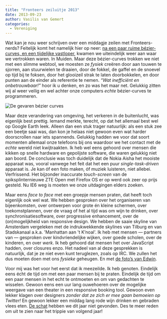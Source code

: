 ```yaml
---
title: "Fronteers zeiluitje 2013"
date: 2013-09-23
author: Vasilis van Gemert
categories: 
  - Vereniging
---
```

Wat kan je nou weer schrijven over een middagje zeilen met Fronteers-nerds? Feitelijk komt het namelijk hier op neer: [na een paar ruime bézier-curves, en een tijdelijke vastloper](https://mapsengine.google.com/map/viewer?mid=zr5DYH-X-oKg.kMAX99Ddbwp4), kwamen we uiteindelijk weer aan waar we vertrokken waren. In Muiden. Maar deze bézier-curves trokken we niet met een slimme webtool, we moesten ze *fysiek* creëren door aan touwen te sjorren, aan stuurwielen te draaien, door de fokkel, de gaffel en de snoevel op tijd bij te foksen, door het glooizeil strak te laten doorbokkelen, en door punten aan de einder als referentie te nemen. *“Wat inefficiënt en onbetrouwbaar!”* hoor ik u denken, en zo was het maar net. Gelukkig zitten wij al weer veilig en wel achter onze computers *echte* bézier-curves te programmeren.

![De gevaren bézier curves](https://fronteers.nl/_img/2013/bezier.png)

Maar deze verandering van omgeving, het verkeren in de buitenlucht, was eigenlijk best prettig. Iemand merkte, terecht, op dat het allemaal best wel op Google Earth leek. Alleen dan een stuk trager natuurlijk: als een stuk zee een beetje saai was, dan kon je helaas niet gewoon even wat harder doorscrollen naar iets spannends. Gelukkig hadden we voor dat soort momenten allemaal onze telefoons bij ons waardoor we het contact met de *echte* wereld niet kwijtraakten. Ik heb wel eens gehoord over mensen die kikken op snelle hardware en gepolijste software, die waren gelukkig niet aan boord. De conclusie was toch duidelijk dat de Nokia Aisha het mooiste apparaat was, vooral vanwege het feit dat het een puur *single-task-driven* apparaat is. Je kan óf een foto maken, óf muziek luisteren, niet allebei. Verfrissend. Het bijzonder inaccurate *touch-screen* van de spiksplinternieuwe ZTE Open met Firefox OS er op werd ook zeer op prijs gesteld. Nu IE6 weg is moeten we onze uitdagingen elders zoeken.

Maar eens *face to face* met een groepje mensen praten, dat heeft toch eigenlijk ook wel wat. We hebben gesproken over het organiseren van bijeenkomsten, over ontwerpen voor grote én kleine schermen, over toekomstplannen, over de vraag of het al tijd was om wijn te drinken, over synchronisatiesoftware, over progressive enhancement, over de (on)mogelijkheid van responsive design. We hebben de saaie skyline van Amsterdam vergeleken met de indrukwekkende skylines van Tilburg en van Stadskanaal a.k.a. 'Manhattan aan 't K’noal'. Ik heb met mensen — partners van — gesproken over kindvriendelijke wijken, over goede scholen, over de kinderen, en over *werk*. Ik heb gehoord dat mensen het over JavaScript hadden, over closures enzo. Het nadeel van al deze gesprekken is natuurlijk, dat je ze niet even kunt teruglezen, zoals op IRC. We zullen het dus moeten doen met ons *fysieke* geheugen. En met [de foto’s van Edwin](http://www.ipernity.com/doc/337525/album/518837).

Voor mij was het voor het eerst dat ik meezeilde. Ik heb genoten. Eindelijk eens écht de tijd om met een paar mensen bij te praten. Eindelijk de tijd om een paar mensen in het echt te ontmoeten en om van gedachten te wisselen. Gewoon eens een uur lang ouwehoeren over de mogelijke weergave van een theater in een responsive booking tool. Gewoon even lekker klagen over designers *zonder dat ze zich er mee gaan bemoeien op Twitter!* En gewoon lekker een middag lang rode wijn drinken en gebraden vlees eten. [De schat](https://twitter.com/paulvanbuuren/status/381494369980653568/photo/1/large) hebben we dit jaar niet gevonden. Des te meer reden om uit te zien naar het trippie van volgend jaar!
